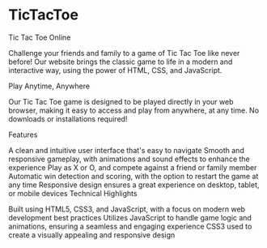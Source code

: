 # TicTacToe
Tic Tac Toe Online

Challenge your friends and family to a game of Tic Tac Toe like never before! Our website brings the classic game to life in a modern and interactive way, using the power of HTML, CSS, and JavaScript.

Play Anytime, Anywhere

Our Tic Tac Toe game is designed to be played directly in your web browser, making it easy to access and play from anywhere, at any time. No downloads or installations required!

Features

A clean and intuitive user interface that's easy to navigate
Smooth and responsive gameplay, with animations and sound effects to enhance the experience
Play as X or O, and compete against a friend or family member
Automatic win detection and scoring, with the option to restart the game at any time
Responsive design ensures a great experience on desktop, tablet, or mobile devices
Technical Highlights

Built using HTML5, CSS3, and JavaScript, with a focus on modern web development best practices
Utilizes JavaScript to handle game logic and animations, ensuring a seamless and engaging experience
CSS3 used to create a visually appealing and responsive design


